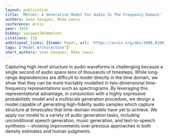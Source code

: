 ```yaml
---
layout: publication
title: 'Melnet: A Generative Model For Audio In The Frequency Domain'
authors: Sean Vasquez, Mike Lewis
conference: Arxiv
year: 2019
bibkey: vasquez2019melnet
citations: 118
additional_links: [{name: Paper, url: 'https://arxiv.org/abs/1906.01083'}]
tags: ["Model Architecture"]
short_authors: Sean Vasquez, Mike Lewis
---
```

Capturing high-level structure in audio waveforms is challenging because a
single second of audio spans tens of thousands of timesteps. While long-range
dependencies are difficult to model directly in the time domain, we show that
they can be more tractably modelled in two-dimensional time-frequency
representations such as spectrograms. By leveraging this representational
advantage, in conjunction with a highly expressive probabilistic model and a
multiscale generation procedure, we design a model capable of generating
high-fidelity audio samples which capture structure at timescales that
time-domain models have yet to achieve. We apply our model to a variety of
audio generation tasks, including unconditional speech generation, music
generation, and text-to-speech synthesis---showing improvements over previous
approaches in both density estimates and human judgments.